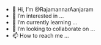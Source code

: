 - 👋 Hi, I’m @RajamannarAanjaram
- 👀 I’m interested in ...
- 🌱 I’m currently learning ...
- 💞️ I’m looking to collaborate on ...
- 📫 How to reach me ...

<!---
RajamannarAanjaram/RajamannarAanjaram is a ✨ special ✨ repository because its `README.md` (this file) appears on your GitHub profile.
You can click the Preview link to take a look at your changes.
--->
